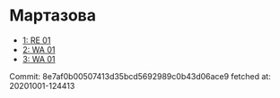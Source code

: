 # Мартазова
- [1: RE 01](1.md)
- [2: WA 01](2.md)
- [3: WA 01](3.md)

Commit: 8e7af0b00507413d35bcd5692989c0b43d06ace9
 fetched at: 20201001-124413
